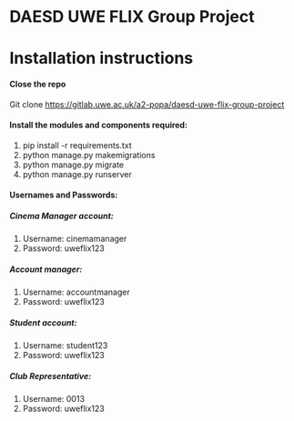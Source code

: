 # DAESD UWE FLIX Group Project



# Installation instructions

#### Close the repo

Git clone https://gitlab.uwe.ac.uk/a2-popa/daesd-uwe-flix-group-project

#### Install the modules and components required:

1. pip install -r requirements.txt
1. python manage.py makemigrations
1. python manage.py migrate
1. python manage.py runserver


#### Usernames and Passwords: 

##### Cinema Manager account: 
1. Username: cinemamanager
1. Password: uweflix123

##### Account manager:

1. Username: accountmanager
1. Password: uweflix123

##### Student account:

1. Username: student123
1. Password: uweflix123


##### Club Representative:

1. Username: 0013
1. Password: uweflix123
